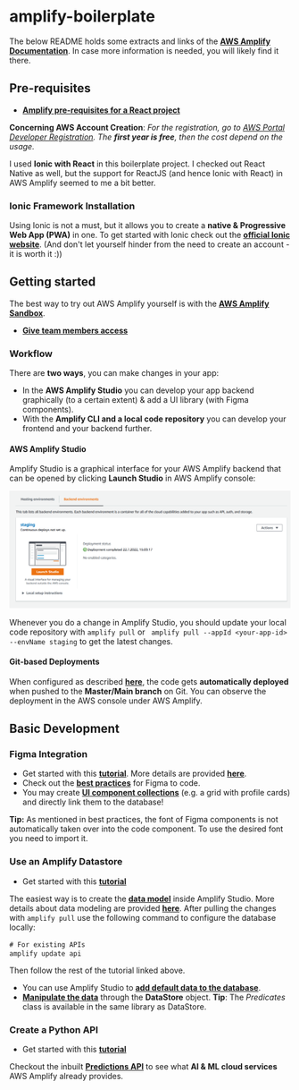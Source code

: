 # amplify-boilerplate

The below README holds some extracts and links of the **[AWS Amplify Documentation](https://docs.amplify.aws/)**. In case more information is needed, you will likely find it there.

## Pre-requisites
* [**Amplify pre-requisites for a React project**](https://docs.amplify.aws/start/getting-started/installation/q/integration/react/#option-1-watch-the-video-guide)

**Concerning AWS Account Creation**: 
*For the registration, go to [AWS Portal Developer Registration](https://portal.aws.amazon.com/gp/aws/developer/registration). The **first year is free**, then the cost depend on the usage.*

I used **Ionic with React** in this boilerplate project. I checked out React Native as well, but the support for ReactJS (and hence Ionic with React) in AWS Amplify seemed to me a bit better.

### Ionic Framework Installation
Using Ionic is not a must, but it allows you to create a **native & Progressive Web App (PWA)** in one. To get started with Ionic check out the [**official Ionic website**](https://ionicframework.com/). 
(And don't let yourself hinder from the need to create an account - it is worth it :))

## Getting started

The best way to try out AWS Amplify yourself is with the [**AWS Amplify Sandbox**](https://sandbox.amplifyapp.com/getting-started).

* **[Give team members access](https://docs.amplify.aws/console/adminui/access-management/)**

### Workflow
There are **two ways**, you can make changes in your app:
* In the **AWS Amplify Studio** you can develop your app backend graphically (to a certain extent) & add a UI library (with Figma components).
* With the **Amplify CLI and a local code repository** you can develop your frontend and your backend further.

#### AWS Amplify Studio 

Amplify Studio is a graphical interface for your AWS Amplify backend that can be opened by clicking **Launch Studio** in AWS Amplify console:

![Open Amplify Studio](./readme-assets/launch_amplify_studio.png)

Whenever you do a change in Amplify Studio, you should update your local code repository with ``amplify pull`` or ``
amplify pull --appId <your-app-id> --envName staging`` to get the latest changes.

#### Git-based Deployments
When configured as described [**here**](https://docs.amplify.aws/guides/hosting/git-based-deployments/q/platform/js/), the code gets **automatically deployed** when pushed to the **Master/Main branch** on Git.
You can observe the deployment in the AWS console under AWS Amplify.

## Basic Development

### Figma Integration

* Get started with this **[tutorial](https://docs.amplify.aws/console/tutorial/buildui/#create-ui-components-in-figma)**. More details are provided [**here**](https://docs.amplify.aws/console/uibuilder/figmatocode/#step-1-set-up-figma-file).
* Check out the **[best practices](https://docs.amplify.aws/console/uibuilder/bestpractices/)** for Figma to code.
* You may create [**UI component collections**](https://docs.amplify.aws/console/tutorial/collections/) (e.g. a grid with profile cards) and directly link them to the database!

**Tip:** As mentioned in best practices, the font of Figma components is not automatically taken over into the code component. To use the desired font you need to import it.

### Use an Amplify Datastore

* Get started with this **[tutorial](https://docs.amplify.aws/lib/datastore/getting-started/q/platform/js/#option-2-use-amplify-cli)**

The easiest way is to create the [**data model**](https://docs.amplify.aws/console/tutorial/data/#browse-and-auto-generate-your-app-data) inside Amplify Studio.
More details about data modeling are provided [**here**](https://docs.amplify.aws/console/data/data-model/).
After pulling the changes with ``amplify pull`` use the following command to configure the database locally:
```
# For existing APIs
amplify update api
```
Then follow the rest of the tutorial linked above.

* You can use Amplify Studio to **[add default data to the database](https://docs.amplify.aws/console/data/content-management/)**.
* [**Manipulate the data**](https://docs.amplify.aws/lib/datastore/data-access/q/platform/js/#create-and-update) through the **DataStore** object. **Tip**: The *Predicates* class is available in the same library as DataStore.

### Create a Python API

* Get started with this [**tutorial**](https://docs.amplify.aws/guides/api-rest/python-api/q/platform/js/#3-updating-the-function-code)

Checkout the inbuilt [**Predictions API**](https://docs.amplify.aws/lib/predictions/intro/q/platform/js/) to see what **AI & ML cloud services** AWS Amplify already provides.
